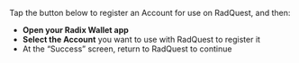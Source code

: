 Tap the button below to register an Account for use on RadQuest, and then:

- **Open your Radix Wallet app**
- **Select the Account** you want to use with RadQuest to register it
- At the “Success” screen, return to RadQuest to continue
